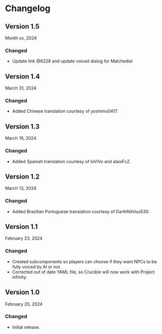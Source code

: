 # Changelog

## Version 1.5

Month xx, 2024

### Changed

- Update link @6228 and update voiced dialog for Malchediel

## Version 1.4

March 31, 2024

### Changed

- Added Chinese translation courtesy of yoshimo0417.

## Version 1.3

March 19, 2024

### Changed

- Added Spanish translation courtesy of loViVo and alaisFcZ.

## Version 1.2

March 13, 2024

### Changed

- Added Brazilian Portuguese translation courtesy of DarthNihilus530.

## Version 1.1

February 23, 2024

### Changed

- Created subcomponents so players can choose if they want NPCs to be fully voiced by AI or not.
- Corrected out of date YAML file, so Crucible will now work with Project Infinity.

## Version 1.0

February 20, 2024

### Changed

- Initial release.